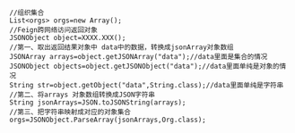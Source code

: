     //组织集合
    List<orgs> orgs=new Array();
    //Feign跨网络访问返回对象
    JSONObject object=XXXX.XXX();
    //第一、取出返回结果对象中 data中的数据，转换成jsonArray对象数组
    JSONArray arrays=object.getJSONArray("data");//data里面是集合的情况
    JSONObject objects=object.getJSONObject("data");//data里面单纯是对象的情况
    String str=object.getObject("data",String.class);//data里面单纯是字符串
    //第二、将arrays 对象数组转换成JSON字符串
    String jsonArrays=JSON.toJSONString(arrays);
    //第三、把字符串映射成对应的对象集合
    orgs=JSONObject.ParseArray(jsonArrays,Org.class);
